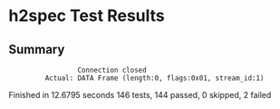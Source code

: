 # h2spec Test Results

## Summary

                     Connection closed
             Actual: DATA Frame (length:0, flags:0x01, stream_id:1)

Finished in 12.6795 seconds
146 tests, 144 passed, 0 skipped, 2 failed
